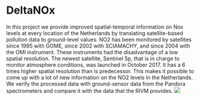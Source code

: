 # DeltaNOx

In this project we provide improved spatial-temporal information on Nox levels at every location of the Netherlands by translating satellite-based pollution data to ground-level values. NO2 has been monitored by satellites since 1995 with GOME, since 2002 with SCIAMACHY, and since 2004 with the OMI instrument. These instruments had the disadvantage of a low spatial resolution. The newest satellite, Sentinel 5p, that is in charge to monitor atmosphere conditions, was launched in October 2017. It has a 6 times higher spatial resolution than is predecessor. This makes it possible to come up with a lot of new information on the NO2 levels in the Netherlands. We verify the processed data with ground-sensor data from the Pandora spectrometers and compare it with the data that the RIVM provides.
![](DeltaNOx.gif)
